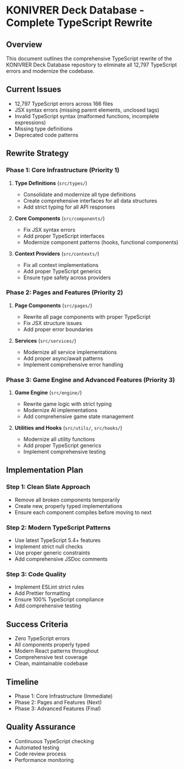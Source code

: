 # KONIVRER Deck Database - Complete TypeScript Rewrite

## Overview
This document outlines the comprehensive TypeScript rewrite of the KONIVRER Deck Database repository to eliminate all 12,797 TypeScript errors and modernize the codebase.

## Current Issues
- 12,797 TypeScript errors across 166 files
- JSX syntax errors (missing parent elements, unclosed tags)
- Invalid TypeScript syntax (malformed functions, incomplete expressions)
- Missing type definitions
- Deprecated code patterns

## Rewrite Strategy

### Phase 1: Core Infrastructure (Priority 1)
1. **Type Definitions** (`src/types/`)
   - Consolidate and modernize all type definitions
   - Create comprehensive interfaces for all data structures
   - Add strict typing for all API responses

2. **Core Components** (`src/components/`)
   - Fix JSX syntax errors
   - Add proper TypeScript interfaces
   - Modernize component patterns (hooks, functional components)

3. **Context Providers** (`src/contexts/`)
   - Fix all context implementations
   - Add proper TypeScript generics
   - Ensure type safety across providers

### Phase 2: Pages and Features (Priority 2)
1. **Page Components** (`src/pages/`)
   - Rewrite all page components with proper TypeScript
   - Fix JSX structure issues
   - Add proper error boundaries

2. **Services** (`src/services/`)
   - Modernize all service implementations
   - Add proper async/await patterns
   - Implement comprehensive error handling

### Phase 3: Game Engine and Advanced Features (Priority 3)
1. **Game Engine** (`src/engine/`)
   - Rewrite game logic with strict typing
   - Modernize AI implementations
   - Add comprehensive game state management

2. **Utilities and Hooks** (`src/utils/`, `src/hooks/`)
   - Modernize all utility functions
   - Add proper TypeScript generics
   - Implement comprehensive testing

## Implementation Plan

### Step 1: Clean Slate Approach
- Remove all broken components temporarily
- Create new, properly typed implementations
- Ensure each component compiles before moving to next

### Step 2: Modern TypeScript Patterns
- Use latest TypeScript 5.4+ features
- Implement strict null checks
- Use proper generic constraints
- Add comprehensive JSDoc comments

### Step 3: Code Quality
- Implement ESLint strict rules
- Add Prettier formatting
- Ensure 100% TypeScript compliance
- Add comprehensive testing

## Success Criteria
- Zero TypeScript errors
- All components properly typed
- Modern React patterns throughout
- Comprehensive test coverage
- Clean, maintainable codebase

## Timeline
- Phase 1: Core Infrastructure (Immediate)
- Phase 2: Pages and Features (Next)
- Phase 3: Advanced Features (Final)

## Quality Assurance
- Continuous TypeScript checking
- Automated testing
- Code review process
- Performance monitoring